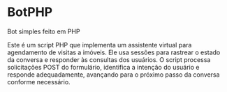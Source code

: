 # BotPHP
Bot simples feito em PHP

Este é um script PHP que implementa um assistente virtual para agendamento de visitas a imóveis. Ele usa sessões para rastrear o estado da conversa e responder às consultas dos usuários. O script processa solicitações POST do formulário, identifica a intenção do usuário e responde adequadamente, avançando para o próximo passo da conversa conforme necessário.
